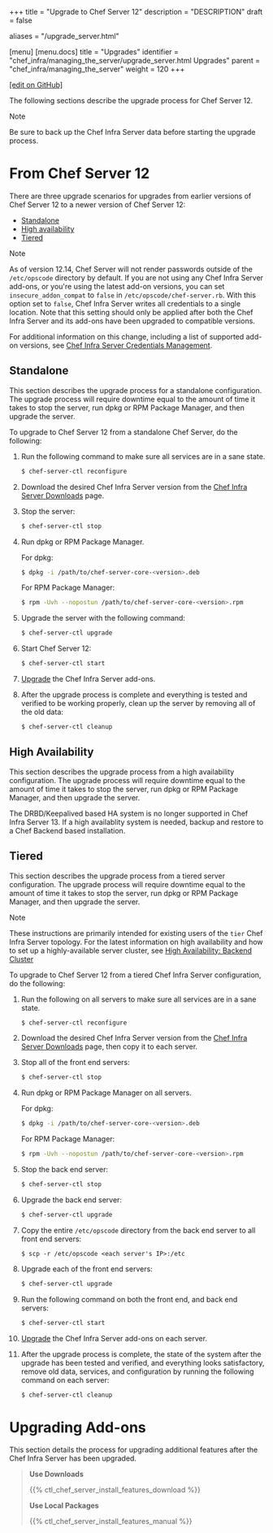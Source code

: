 +++
title = "Upgrade to Chef Server 12"
description = "DESCRIPTION"
draft = false

aliases = "/upgrade_server.html"

[menu]
  [menu.docs]
    title = "Upgrades"
    identifier = "chef_infra/managing_the_server/upgrade_server.html Upgrades"
    parent = "chef_infra/managing_the_server"
    weight = 120
+++    

[\[edit on
GitHub\]](https://github.com/chef/chef-web-docs/blob/master/chef_master/source/upgrade_server.rst)

The following sections describe the upgrade process for Chef Server 12.

<div class="note" markdown="1">

<div class="admonition-title" markdown="1">

Note

</div>

Be sure to back up the Chef Infra Server data before starting the
upgrade process.

</div>

From Chef Server 12
===================

There are three upgrade scenarios for upgrades from earlier versions of
Chef Server 12 to a newer version of Chef Server 12:

-   [Standalone](/upgrade_server.html#standalone)
-   [High availability](/upgrade_server.html#high-availability)
-   [Tiered](/upgrade_server.html#tiered)

<div class="note" markdown="1">

<div class="admonition-title" markdown="1">

Note

</div>

As of version 12.14, Chef Server will not render passwords outside of
the `/etc/opscode` directory by default. If you are not using any Chef
Infra Server add-ons, or you're using the latest add-on versions, you
can set `insecure_addon_compat` to `false` in
`/etc/opscode/chef-server.rb`. With this option set to `false`, Chef
Infra Server writes all credentials to a single location. Note that this
setting should only be applied after both the Chef Infra Server and its
add-ons have been upgraded to compatible versions.

For additional information on this change, including a list of supported
add-on versions, see [Chef Infra Server Credentials
Management](/server_security.html#chef-infra-server-credentials-management).

</div>

Standalone
----------

This section describes the upgrade process for a standalone
configuration. The upgrade process will require downtime equal to the
amount of time it takes to stop the server, run dpkg or RPM Package
Manager, and then upgrade the server.

To upgrade to Chef Server 12 from a standalone Chef Server, do the
following:

1.  Run the following command to make sure all services are in a sane
    state.

    ``` bash
    $ chef-server-ctl reconfigure
    ```

2.  Download the desired Chef Infra Server version from the [Chef Infra
    Server Downloads](https://downloads.chef.io/chef-server) page.

3.  Stop the server:

    ``` bash
    $ chef-server-ctl stop
    ```

4.  Run dpkg or RPM Package Manager.

    For dpkg:

    ``` bash
    $ dpkg -i /path/to/chef-server-core-<version>.deb
    ```

    For RPM Package Manager:

    ``` bash
    $ rpm -Uvh --nopostun /path/to/chef-server-core-<version>.rpm
    ```

5.  Upgrade the server with the following command:

    ``` bash
    $ chef-server-ctl upgrade
    ```

6.  Start Chef Server 12:

    ``` bash
    $ chef-server-ctl start
    ```

7.  [Upgrade](upgrade_server.html#upgrading-add-ons) the Chef Infra
    Server add-ons.

8.  After the upgrade process is complete and everything is tested and
    verified to be working properly, clean up the server by removing all
    of the old data:

    ``` bash
    $ chef-server-ctl cleanup
    ```

High Availability
-----------------

This section describes the upgrade process from a high availability
configuration. The upgrade process will require downtime equal to the
amount of time it takes to stop the server, run dpkg or RPM Package
Manager, and then upgrade the server.

The DRBD/Keepalived based HA system is no longer supported in Chef Infra
Server 13. If a high availablity system is needed, backup and restore to
a Chef Backend based installation.

Tiered
------

This section describes the upgrade process from a tiered server
configuration. The upgrade process will require downtime equal to the
amount of time it takes to stop the server, run dpkg or RPM Package
Manager, and then upgrade the server.

<div class="note" markdown="1">

<div class="admonition-title" markdown="1">

Note

</div>

These instructions are primarily intended for existing users of the
`tier` Chef Infra Server topology. For the latest information on high
availability and how to set up a highly-available server cluster, see
[High Availability: Backend Cluster](/install_server_ha.html)

</div>

To upgrade to Chef Server 12 from a tiered Chef Infra Server
configuration, do the following:

1.  Run the following on all servers to make sure all services are in a
    sane state.

    ``` bash
    $ chef-server-ctl reconfigure
    ```

2.  Download the desired Chef Infra Server version from the [Chef Infra
    Server Downloads](https://downloads.chef.io/chef-server) page, then
    copy it to each server.

3.  Stop all of the front end servers:

    ``` bash
    $ chef-server-ctl stop
    ```

4.  Run dpkg or RPM Package Manager on all servers.

    For dpkg:

    ``` bash
    $ dpkg -i /path/to/chef-server-core-<version>.deb
    ```

    For RPM Package Manager:

    ``` bash
    $ rpm -Uvh --nopostun /path/to/chef-server-core-<version>.rpm
    ```

5.  Stop the back end server:

    ``` bash
    $ chef-server-ctl stop
    ```

6.  Upgrade the back end server:

    ``` bash
    $ chef-server-ctl upgrade
    ```

7.  Copy the entire `/etc/opscode` directory from the back end server to
    all front end servers:

    ``` none
    $ scp -r /etc/opscode <each server's IP>:/etc
    ```

8.  Upgrade each of the front end servers:

    ``` bash
    $ chef-server-ctl upgrade
    ```

9.  Run the following command on both the front end, and back end
    servers:

    ``` bash
    $ chef-server-ctl start
    ```

10. [Upgrade](upgrade_server.html#upgrading-add-ons) the Chef Infra
    Server add-ons on each server.

11. After the upgrade process is complete, the state of the system after
    the upgrade has been tested and verified, and everything looks
    satisfactory, remove old data, services, and configuration by
    running the following command on each server:

    ``` bash
    $ chef-server-ctl cleanup
    ```

Upgrading Add-ons
=================

This section details the process for upgrading additional features after
the Chef Infra Server has been upgraded.

> **Use Downloads**
>
> {{% ctl_chef_server_install_features_download %}}
>
> **Use Local Packages**
>
> {{% ctl_chef_server_install_features_manual %}}
